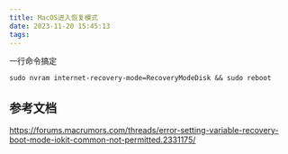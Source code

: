 ```yaml
---
title: MacOS进入恢复模式
date: 2023-11-20 15:45:13
tags:
---
```


一行命令搞定

```shell
sudo nvram internet-recovery-mode=RecoveryModeDisk && sudo reboot
```

## 参考文档

https://forums.macrumors.com/threads/error-setting-variable-recovery-boot-mode-iokit-common-not-permitted.2331175/